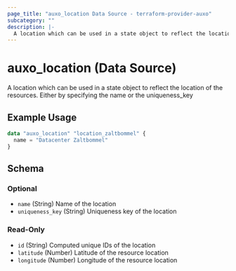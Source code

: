 ```yaml
---
page_title: "auxo_location Data Source - terraform-provider-auxo"
subcategory: ""
description: |-
  A location which can be used in a state object to reflect the location of the resources. Either by specifying the name or the uniqueness_key
---
```


# auxo_location (Data Source)

A location which can be used in a state object to reflect the location of the resources. Either by specifying the name or the uniqueness_key

## Example Usage

```terraform
data "auxo_location" "location_zaltbommel" {
  name = "Datacenter Zaltbommel"
}
```

<!-- schema generated by tfplugindocs -->
## Schema

### Optional

- `name` (String) Name of the location
- `uniqueness_key` (String) Uniqueness key of the location

### Read-Only

- `id` (String) Computed unique IDs of the location
- `latitude` (Number) Latitude of the resource location
- `longitude` (Number) Longitude of the resource location
